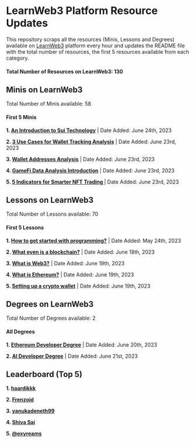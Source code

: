 # LearnWeb3 Platform Resource Updates 
This repository scraps all the resources (Minis, Lessons and Degrees) available on [LearnWeb3](https://learnweb3.io) platform every hour and updates the README file with the total number of resources, the first 5 resources available from each category. 
#### **Total Number of Resources on LearnWeb3: 130** 
## Minis on LearnWeb3 
Total Number of Minis available: 58 
 #### First 5 Minis 
**1. [An Introduction to Sui Technology](https://learnweb3.io/minis/an-introduction-to-sui-technology/)** | Date Added: June 24th, 2023 

**2. [3 Use Cases for Wallet Tracking Analysis](https://learnweb3.io/minis/3-use-cases-for-wallet-tracking-analysis/)** | Date Added: June 23rd, 2023 

**3. [Wallet Addresses Analysis](https://learnweb3.io/minis/wallet-addresses-analysis/)** | Date Added: June 23rd, 2023 

**4. [GameFi Data Analysis Introduction](https://learnweb3.io/minis/game-fi-data-analysis-introduction/)** | Date Added: June 23rd, 2023 

**5. [5 Indicators for Smarter NFT Trading ](https://learnweb3.io/minis/5-indicators-for-smarter-nft-trading/)** | Date Added: June 23rd, 2023 

## Lessons on LearnWeb3 
Total Number of Lessons available: 70 
 #### First 5 Lessons 
**1. [How to get started with programming?](https://learnweb3.io/lessons/how-to-get-started-with-programming/)** | Date Added: May 24th, 2023 

**2. [What even is a blockchain?](https://learnweb3.io/lessons/what-even-is-a-blockchain/)** | Date Added: June 18th, 2023 

**3. [What is Web3?](https://learnweb3.io/lessons/what-is-web3/)** | Date Added: June 19th, 2023 

**4. [What is Ethereum?](https://learnweb3.io/lessons/what-is-ethereum/)** | Date Added: June 19th, 2023 

**5. [Setting up a crypto wallet](https://learnweb3.io/lessons/setting-up-a-crypto-wallet/)** | Date Added: June 19th, 2023 

## Degrees on LearnWeb3 
Total Number of Degrees available: 2 
 #### All Degrees 
**1. [Ethereum Developer Degree](https://learnweb3.io/degrees/ethereum-developer-degree/)** | Date Added: June 20th, 2023 

**2. [AI Developer Degree](https://learnweb3.io/degrees/ai-developer-degree/)** | Date Added: June 21st, 2023 

## Leaderboard (Top 5) 
**1. [haardikkk](https://github.com/haardikk21)**

**2. [Frenzoid](https://github.com/Frenzoid)**

**3. [yanukadeneth99](https://github.com/yanukadeneth99)**

**4. [Shiva Sai](https://github.com/Shiva-Sai-ssb)**

**5. [@exyreams](https://github.com/exyreams)**

